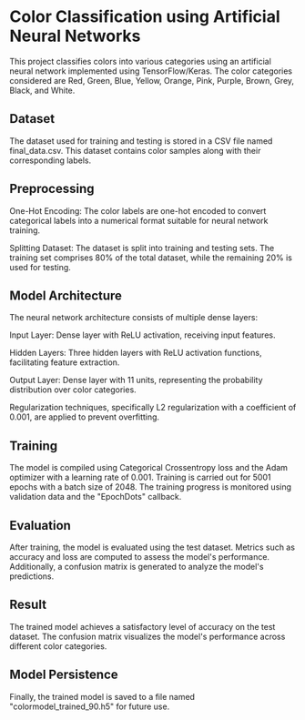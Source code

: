 # Color Classification using Artificial Neural Networks
This project classifies colors into various categories using an artificial neural network implemented using TensorFlow/Keras. The color categories considered are Red, Green, Blue, Yellow, Orange, Pink, Purple, Brown, Grey, Black, and White.
## Dataset
The dataset used for training and testing is stored in a CSV file named final_data.csv. This dataset contains color samples along with their corresponding labels.
## Preprocessing
One-Hot Encoding: The color labels are one-hot encoded to convert categorical labels into a numerical format suitable for neural network training.

Splitting Dataset: The dataset is split into training and testing sets. The training set comprises 80% of the total dataset, while the remaining 20% is used for testing.
## Model Architecture
The neural network architecture consists of multiple dense layers:

Input Layer: Dense layer with ReLU activation, receiving input features.

Hidden Layers: Three hidden layers with ReLU activation functions, facilitating feature extraction.

Output Layer: Dense layer with 11 units, representing the probability distribution over color categories.

Regularization techniques, specifically L2 regularization with a coefficient of 0.001, are applied to prevent overfitting.
## Training
The model is compiled using Categorical Crossentropy loss and the Adam optimizer with a learning rate of 0.001. Training is carried out for 5001 epochs with a batch size of 2048. The training progress is monitored using validation data and the "EpochDots" callback.
## Evaluation
After training, the model is evaluated using the test dataset. Metrics such as accuracy and loss are computed to assess the model's performance. Additionally, a confusion matrix is generated to analyze the model's predictions.
## Result
The trained model achieves a satisfactory level of accuracy on the test dataset. The confusion matrix visualizes the model's performance across different color categories.
## Model Persistence
Finally, the trained model is saved to a file named "colormodel_trained_90.h5" for future use.
